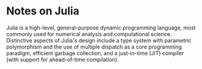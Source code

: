 # Notes on Julia

Julia is a high-level, general-purpose dynamic programming language, most commonly used for numerical analysis and computational science. Distinctive aspects of Julia's design include a type system with parametric polymorphism and the use of multiple dispatch as a core programming paradigm, efficient garbage collection, and a just-in-time (JIT) compiler (with support for ahead-of-time compilation).
